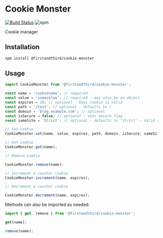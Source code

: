 # Cookie Monster

[![Build Status](https://travis-ci.org/firstandthird/cookie-monster.svg?branch=master)](https://travis-ci.org/firstandthird/cookie-monster)
![npm](https://img.shields.io/npm/v/@firstandthird/cookie-monster.svg)

Cookie manager

## Installation

```sh
npm install @firstandthird/cookie-monster
```

## Usage

```js
import CookieMonster from '@firstandthird/cookie-monster';

const name = 'cookiename'; // required
const value = 'somevalue'; // required - may also be an object
const expires = 10; // optional - Days cookie is valid
const path = '/test'; // optional - defaults to /
const domain = 'blog.example.com'; // optional
const isSecure = false; // optional - sets secure flag
const sameSite = 'Strict'; // optional - defaults to 'Strict' - Valid values: 'None', 'Lax', 'Strict'

// Set cookie
CookieMonster.set(name, value, expires, path, domain, isSecure, sameSite);

// Get cookie
CookieMonster.get(name);

// Remove cookie

CookieMonster.remove(name);

// Increment a counter cookie
CookieMonster.increment(name, expires);

// Decrement a counter cookie

CookieMonster.decrement(name, expires);
```

Methods can also be imported as needed:

```js
import { get, remove } from '@firstandthird/cookie-monster';

get(name);

remove(name);
```
